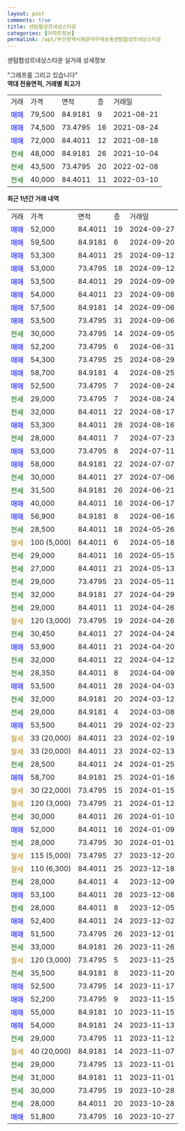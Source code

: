 ```yaml
---
layout: post
comments: true
title: 센텀협성르네상스타운
categories: [아파트정보]
permalink: /apt/부산광역시해운대구재송동센텀협성르네상스타운
---
```


센텀협성르네상스타운 실거래 상세정보

<script type="text/javascript">
  google.charts.load('current', {'packages':['line', 'corechart']});
  google.charts.setOnLoadCallback(drawChart);

  function drawChart() {
    var data = new google.visualization.DataTable();
    data.addColumn('date', '거래일');
    data.addColumn('number', "매매");
    data.addColumn('number', "전세");
    data.addColumn('number', "전매");

    data.addRows([[new Date(Date.parse("2024-09-27")), 52000, null, null], [new Date(Date.parse("2024-09-20")), 59500, null, null], [new Date(Date.parse("2024-09-12")), 53300, null, null], [new Date(Date.parse("2024-09-12")), 53000, null, null], [new Date(Date.parse("2024-09-09")), 53500, null, null], [new Date(Date.parse("2024-09-08")), 54000, null, null], [new Date(Date.parse("2024-09-06")), 57500, null, null], [new Date(Date.parse("2024-09-06")), 53500, null, null], [new Date(Date.parse("2024-09-05")), null, 30000, null], [new Date(Date.parse("2024-08-31")), 52200, null, null], [new Date(Date.parse("2024-08-29")), 54300, null, null], [new Date(Date.parse("2024-08-25")), 58700, null, null], [new Date(Date.parse("2024-08-24")), 52500, null, null], [new Date(Date.parse("2024-08-24")), null, 29000, null], [new Date(Date.parse("2024-08-17")), null, 32000, null], [new Date(Date.parse("2024-08-16")), 53300, null, null], [new Date(Date.parse("2024-07-23")), null, 28000, null], [new Date(Date.parse("2024-07-11")), 53000, null, null], [new Date(Date.parse("2024-07-07")), 58000, null, null], [new Date(Date.parse("2024-07-06")), null, 30000, null], [new Date(Date.parse("2024-06-21")), null, 31500, null], [new Date(Date.parse("2024-06-17")), 40000, null, null], [new Date(Date.parse("2024-06-16")), 56900, null, null], [new Date(Date.parse("2024-05-26")), null, 28500, null], [new Date(Date.parse("2024-05-18")), null, null, null], [new Date(Date.parse("2024-05-15")), null, 29000, null], [new Date(Date.parse("2024-05-13")), null, 27000, null], [new Date(Date.parse("2024-05-11")), null, 29000, null], [new Date(Date.parse("2024-04-29")), null, 32000, null], [new Date(Date.parse("2024-04-26")), null, 29000, null], [new Date(Date.parse("2024-04-26")), null, null, null], [new Date(Date.parse("2024-04-24")), null, 30450, null], [new Date(Date.parse("2024-04-20")), 53900, null, null], [new Date(Date.parse("2024-04-12")), null, 32000, null], [new Date(Date.parse("2024-04-09")), null, 28350, null], [new Date(Date.parse("2024-04-03")), 53500, null, null], [new Date(Date.parse("2024-03-12")), null, 32000, null], [new Date(Date.parse("2024-03-08")), null, 29000, null], [new Date(Date.parse("2024-02-23")), 53500, null, null], [new Date(Date.parse("2024-02-19")), null, null, null], [new Date(Date.parse("2024-02-13")), null, null, null], [new Date(Date.parse("2024-01-25")), null, 28500, null], [new Date(Date.parse("2024-01-16")), 58700, null, null], [new Date(Date.parse("2024-01-15")), null, null, null], [new Date(Date.parse("2024-01-12")), null, null, null], [new Date(Date.parse("2024-01-10")), null, 30000, null], [new Date(Date.parse("2024-01-09")), 52000, null, null], [new Date(Date.parse("2024-01-01")), null, 28000, null], [new Date(Date.parse("2023-12-20")), null, null, null], [new Date(Date.parse("2023-12-18")), null, null, null], [new Date(Date.parse("2023-12-09")), null, 28000, null], [new Date(Date.parse("2023-12-08")), 53100, null, null], [new Date(Date.parse("2023-12-05")), null, 28000, null], [new Date(Date.parse("2023-12-02")), 52400, null, null], [new Date(Date.parse("2023-12-01")), 51500, null, null], [new Date(Date.parse("2023-11-26")), null, 33000, null], [new Date(Date.parse("2023-11-25")), null, null, null], [new Date(Date.parse("2023-11-20")), null, 35500, null], [new Date(Date.parse("2023-11-17")), 52500, null, null], [new Date(Date.parse("2023-11-15")), 52200, null, null], [new Date(Date.parse("2023-11-15")), 55000, null, null], [new Date(Date.parse("2023-11-13")), 54000, null, null], [new Date(Date.parse("2023-11-12")), null, 29000, null], [new Date(Date.parse("2023-11-07")), null, null, null], [new Date(Date.parse("2023-11-01")), null, 29000, null], [new Date(Date.parse("2023-11-01")), null, 31000, null], [new Date(Date.parse("2023-10-28")), null, 30000, null], [new Date(Date.parse("2023-10-28")), null, 28000, null], [new Date(Date.parse("2023-10-27")), 51800, null, null]]);

    var options = {
      hAxis: {
        format: 'yyyy/MM/dd'
      },    
      lineWidth: 0,
      pointsVisible: true,    
      title: '최근 1년간 유형별 실거래가 분포',
      legend: { position: 'bottom' }
    };

    var formatter = new google.visualization.NumberFormat({pattern:'###,###'} );
    formatter.format(data, 1);
    formatter.format(data, 2);
    
    setTimeout(function() {
        var chart = new google.visualization.LineChart(document.getElementById('columnchart_material'));
        chart.draw(data, (options));
        document.getElementById('loading').style.display = 'none';
    }, 200);
  }
</script>


<div id="loading" style="z-index:20; display: block; margin-left: 0px">"그래프를 그리고 있습니다"</div>
<div id="columnchart_material" style="width: 95%; margin-left: 0px; display: block"></div>
<!-- contents start -->
<b>역대 전용면적, 거래별 최고가</b>
<table class="sortable">
    <tr>
      <td>거래</td>
      <td>가격</td>
      <td>면적</td>
      <td>층</td>
      <td>거래일</td>
    </tr>
        <tr>
          <td><a style="color: blue">매매</a></td>
          <td>79,500</td>
          <td>84.9181</td>
          <td>9</td>
          <td>2021-08-21</td>
        </tr>            <tr>
          <td><a style="color: blue">매매</a></td>
          <td>74,500</td>
          <td>73.4795</td>
          <td>16</td>
          <td>2021-08-24</td>
        </tr>            <tr>
          <td><a style="color: blue">매매</a></td>
          <td>72,000</td>
          <td>84.4011</td>
          <td>12</td>
          <td>2021-08-18</td>
        </tr>        
        <tr>
              <td><a style="color: darkgreen">전세</a></td>
              <td>48,000</td>
              <td>84.9181</td>
              <td>26</td>
              <td>2021-10-04</td>
            </tr>            <tr>
              <td><a style="color: darkgreen">전세</a></td>
              <td>43,500</td>
              <td>73.4795</td>
              <td>20</td>
              <td>2022-02-08</td>
            </tr>            <tr>
              <td><a style="color: darkgreen">전세</a></td>
              <td>40,000</td>
              <td>84.4011</td>
              <td>11</td>
              <td>2022-03-10</td>
            </tr>        
    
</table>

<b>최근 1년간 거래 내역</b>

<table class="sortable">
    <tr>
      <td>거래</td>
      <td>가격</td>
      <td>면적</td>
      <td>층</td>
      <td>거래일</td>
    </tr>
    <tr>
      <td><a style="color: blue">매매</a></td>
      <td>52,000</td>
      <td>84.4011</td>
      <td>19</td>
      <td>2024-09-27</td>
    </tr>          <tr>
      <td><a style="color: blue">매매</a></td>
      <td>59,500</td>
      <td>84.9181</td>
      <td>6</td>
      <td>2024-09-20</td>
    </tr>          <tr>
      <td><a style="color: blue">매매</a></td>
      <td>53,300</td>
      <td>84.4011</td>
      <td>25</td>
      <td>2024-09-12</td>
    </tr>          <tr>
      <td><a style="color: blue">매매</a></td>
      <td>53,000</td>
      <td>73.4795</td>
      <td>18</td>
      <td>2024-09-12</td>
    </tr>          <tr>
      <td><a style="color: blue">매매</a></td>
      <td>53,500</td>
      <td>84.4011</td>
      <td>29</td>
      <td>2024-09-09</td>
    </tr>          <tr>
      <td><a style="color: blue">매매</a></td>
      <td>54,000</td>
      <td>84.4011</td>
      <td>23</td>
      <td>2024-09-08</td>
    </tr>          <tr>
      <td><a style="color: blue">매매</a></td>
      <td>57,500</td>
      <td>84.9181</td>
      <td>14</td>
      <td>2024-09-06</td>
    </tr>          <tr>
      <td><a style="color: blue">매매</a></td>
      <td>53,500</td>
      <td>73.4795</td>
      <td>31</td>
      <td>2024-09-06</td>
    </tr>          <tr>
      <td><a style="color: darkgreen">전세</a></td>
      <td>30,000</td>
      <td>73.4795</td>
      <td>14</td>
      <td>2024-09-05</td>
    </tr>          <tr>
      <td><a style="color: blue">매매</a></td>
      <td>52,200</td>
      <td>73.4795</td>
      <td>6</td>
      <td>2024-08-31</td>
    </tr>          <tr>
      <td><a style="color: blue">매매</a></td>
      <td>54,300</td>
      <td>73.4795</td>
      <td>25</td>
      <td>2024-08-29</td>
    </tr>          <tr>
      <td><a style="color: blue">매매</a></td>
      <td>58,700</td>
      <td>84.9181</td>
      <td>4</td>
      <td>2024-08-25</td>
    </tr>          <tr>
      <td><a style="color: blue">매매</a></td>
      <td>52,500</td>
      <td>73.4795</td>
      <td>7</td>
      <td>2024-08-24</td>
    </tr>          <tr>
      <td><a style="color: darkgreen">전세</a></td>
      <td>29,000</td>
      <td>73.4795</td>
      <td>7</td>
      <td>2024-08-24</td>
    </tr>          <tr>
      <td><a style="color: darkgreen">전세</a></td>
      <td>32,000</td>
      <td>84.4011</td>
      <td>22</td>
      <td>2024-08-17</td>
    </tr>          <tr>
      <td><a style="color: blue">매매</a></td>
      <td>53,300</td>
      <td>84.4011</td>
      <td>28</td>
      <td>2024-08-16</td>
    </tr>          <tr>
      <td><a style="color: darkgreen">전세</a></td>
      <td>28,000</td>
      <td>84.4011</td>
      <td>7</td>
      <td>2024-07-23</td>
    </tr>          <tr>
      <td><a style="color: blue">매매</a></td>
      <td>53,000</td>
      <td>73.4795</td>
      <td>8</td>
      <td>2024-07-11</td>
    </tr>          <tr>
      <td><a style="color: blue">매매</a></td>
      <td>58,000</td>
      <td>84.9181</td>
      <td>22</td>
      <td>2024-07-07</td>
    </tr>          <tr>
      <td><a style="color: darkgreen">전세</a></td>
      <td>30,000</td>
      <td>84.4011</td>
      <td>27</td>
      <td>2024-07-06</td>
    </tr>          <tr>
      <td><a style="color: darkgreen">전세</a></td>
      <td>31,500</td>
      <td>84.9181</td>
      <td>26</td>
      <td>2024-06-21</td>
    </tr>          <tr>
      <td><a style="color: blue">매매</a></td>
      <td>40,000</td>
      <td>84.4011</td>
      <td>16</td>
      <td>2024-06-17</td>
    </tr>          <tr>
      <td><a style="color: blue">매매</a></td>
      <td>56,900</td>
      <td>84.9181</td>
      <td>8</td>
      <td>2024-06-16</td>
    </tr>          <tr>
      <td><a style="color: darkgreen">전세</a></td>
      <td>28,500</td>
      <td>84.4011</td>
      <td>18</td>
      <td>2024-05-26</td>
    </tr>          <tr>
      <td><a style="color: darkgoldenrod">월세</a></td>
      <td>100 (5,000)</td>
      <td>84.4011</td>
      <td>6</td>
      <td>2024-05-18</td>
    </tr>          <tr>
      <td><a style="color: darkgreen">전세</a></td>
      <td>29,000</td>
      <td>84.4011</td>
      <td>16</td>
      <td>2024-05-15</td>
    </tr>          <tr>
      <td><a style="color: darkgreen">전세</a></td>
      <td>27,000</td>
      <td>84.4011</td>
      <td>21</td>
      <td>2024-05-13</td>
    </tr>          <tr>
      <td><a style="color: darkgreen">전세</a></td>
      <td>29,000</td>
      <td>73.4795</td>
      <td>23</td>
      <td>2024-05-11</td>
    </tr>          <tr>
      <td><a style="color: darkgreen">전세</a></td>
      <td>32,000</td>
      <td>84.9181</td>
      <td>27</td>
      <td>2024-04-29</td>
    </tr>          <tr>
      <td><a style="color: darkgreen">전세</a></td>
      <td>29,000</td>
      <td>84.4011</td>
      <td>11</td>
      <td>2024-04-26</td>
    </tr>          <tr>
      <td><a style="color: darkgoldenrod">월세</a></td>
      <td>120 (3,000)</td>
      <td>73.4795</td>
      <td>19</td>
      <td>2024-04-26</td>
    </tr>          <tr>
      <td><a style="color: darkgreen">전세</a></td>
      <td>30,450</td>
      <td>84.4011</td>
      <td>27</td>
      <td>2024-04-24</td>
    </tr>          <tr>
      <td><a style="color: blue">매매</a></td>
      <td>53,900</td>
      <td>84.4011</td>
      <td>21</td>
      <td>2024-04-20</td>
    </tr>          <tr>
      <td><a style="color: darkgreen">전세</a></td>
      <td>32,000</td>
      <td>84.4011</td>
      <td>22</td>
      <td>2024-04-12</td>
    </tr>          <tr>
      <td><a style="color: darkgreen">전세</a></td>
      <td>28,350</td>
      <td>84.4011</td>
      <td>8</td>
      <td>2024-04-09</td>
    </tr>          <tr>
      <td><a style="color: blue">매매</a></td>
      <td>53,500</td>
      <td>84.4011</td>
      <td>28</td>
      <td>2024-04-03</td>
    </tr>          <tr>
      <td><a style="color: darkgreen">전세</a></td>
      <td>32,000</td>
      <td>84.9181</td>
      <td>20</td>
      <td>2024-03-12</td>
    </tr>          <tr>
      <td><a style="color: darkgreen">전세</a></td>
      <td>29,000</td>
      <td>84.9181</td>
      <td>4</td>
      <td>2024-03-08</td>
    </tr>          <tr>
      <td><a style="color: blue">매매</a></td>
      <td>53,500</td>
      <td>84.4011</td>
      <td>29</td>
      <td>2024-02-23</td>
    </tr>          <tr>
      <td><a style="color: darkgoldenrod">월세</a></td>
      <td>33 (20,000)</td>
      <td>84.4011</td>
      <td>23</td>
      <td>2024-02-19</td>
    </tr>          <tr>
      <td><a style="color: darkgoldenrod">월세</a></td>
      <td>33 (20,000)</td>
      <td>84.4011</td>
      <td>23</td>
      <td>2024-02-13</td>
    </tr>          <tr>
      <td><a style="color: darkgreen">전세</a></td>
      <td>28,500</td>
      <td>84.4011</td>
      <td>24</td>
      <td>2024-01-25</td>
    </tr>          <tr>
      <td><a style="color: blue">매매</a></td>
      <td>58,700</td>
      <td>84.9181</td>
      <td>25</td>
      <td>2024-01-16</td>
    </tr>          <tr>
      <td><a style="color: darkgoldenrod">월세</a></td>
      <td>30 (22,000)</td>
      <td>73.4795</td>
      <td>15</td>
      <td>2024-01-15</td>
    </tr>          <tr>
      <td><a style="color: darkgoldenrod">월세</a></td>
      <td>120 (3,000)</td>
      <td>73.4795</td>
      <td>21</td>
      <td>2024-01-12</td>
    </tr>          <tr>
      <td><a style="color: darkgreen">전세</a></td>
      <td>30,000</td>
      <td>84.4011</td>
      <td>26</td>
      <td>2024-01-10</td>
    </tr>          <tr>
      <td><a style="color: blue">매매</a></td>
      <td>52,000</td>
      <td>84.4011</td>
      <td>16</td>
      <td>2024-01-09</td>
    </tr>          <tr>
      <td><a style="color: darkgreen">전세</a></td>
      <td>28,000</td>
      <td>73.4795</td>
      <td>30</td>
      <td>2024-01-01</td>
    </tr>          <tr>
      <td><a style="color: darkgoldenrod">월세</a></td>
      <td>115 (5,000)</td>
      <td>73.4795</td>
      <td>27</td>
      <td>2023-12-20</td>
    </tr>          <tr>
      <td><a style="color: darkgoldenrod">월세</a></td>
      <td>110 (6,300)</td>
      <td>84.4011</td>
      <td>25</td>
      <td>2023-12-18</td>
    </tr>          <tr>
      <td><a style="color: darkgreen">전세</a></td>
      <td>28,000</td>
      <td>84.4011</td>
      <td>4</td>
      <td>2023-12-09</td>
    </tr>          <tr>
      <td><a style="color: blue">매매</a></td>
      <td>53,100</td>
      <td>84.4011</td>
      <td>28</td>
      <td>2023-12-08</td>
    </tr>          <tr>
      <td><a style="color: darkgreen">전세</a></td>
      <td>28,000</td>
      <td>84.4011</td>
      <td>8</td>
      <td>2023-12-05</td>
    </tr>          <tr>
      <td><a style="color: blue">매매</a></td>
      <td>52,400</td>
      <td>84.4011</td>
      <td>24</td>
      <td>2023-12-02</td>
    </tr>          <tr>
      <td><a style="color: blue">매매</a></td>
      <td>51,500</td>
      <td>73.4795</td>
      <td>26</td>
      <td>2023-12-01</td>
    </tr>          <tr>
      <td><a style="color: darkgreen">전세</a></td>
      <td>33,000</td>
      <td>84.9181</td>
      <td>26</td>
      <td>2023-11-26</td>
    </tr>          <tr>
      <td><a style="color: darkgoldenrod">월세</a></td>
      <td>120 (3,000)</td>
      <td>73.4795</td>
      <td>5</td>
      <td>2023-11-25</td>
    </tr>          <tr>
      <td><a style="color: darkgreen">전세</a></td>
      <td>35,500</td>
      <td>84.9181</td>
      <td>8</td>
      <td>2023-11-20</td>
    </tr>          <tr>
      <td><a style="color: blue">매매</a></td>
      <td>52,500</td>
      <td>73.4795</td>
      <td>14</td>
      <td>2023-11-17</td>
    </tr>          <tr>
      <td><a style="color: blue">매매</a></td>
      <td>52,200</td>
      <td>73.4795</td>
      <td>9</td>
      <td>2023-11-15</td>
    </tr>          <tr>
      <td><a style="color: blue">매매</a></td>
      <td>55,000</td>
      <td>84.9181</td>
      <td>10</td>
      <td>2023-11-15</td>
    </tr>          <tr>
      <td><a style="color: blue">매매</a></td>
      <td>54,000</td>
      <td>84.9181</td>
      <td>24</td>
      <td>2023-11-13</td>
    </tr>          <tr>
      <td><a style="color: darkgreen">전세</a></td>
      <td>29,000</td>
      <td>73.4795</td>
      <td>11</td>
      <td>2023-11-12</td>
    </tr>          <tr>
      <td><a style="color: darkgoldenrod">월세</a></td>
      <td>40 (20,000)</td>
      <td>84.9181</td>
      <td>14</td>
      <td>2023-11-07</td>
    </tr>          <tr>
      <td><a style="color: darkgreen">전세</a></td>
      <td>29,000</td>
      <td>73.4795</td>
      <td>13</td>
      <td>2023-11-01</td>
    </tr>          <tr>
      <td><a style="color: darkgreen">전세</a></td>
      <td>31,000</td>
      <td>84.9181</td>
      <td>11</td>
      <td>2023-11-01</td>
    </tr>          <tr>
      <td><a style="color: darkgreen">전세</a></td>
      <td>30,000</td>
      <td>73.4795</td>
      <td>19</td>
      <td>2023-10-28</td>
    </tr>          <tr>
      <td><a style="color: darkgreen">전세</a></td>
      <td>28,000</td>
      <td>84.4011</td>
      <td>20</td>
      <td>2023-10-28</td>
    </tr>          <tr>
      <td><a style="color: blue">매매</a></td>
      <td>51,800</td>
      <td>73.4795</td>
      <td>16</td>
      <td>2023-10-27</td>
    </tr>      </table>
<!-- contents end -->    

